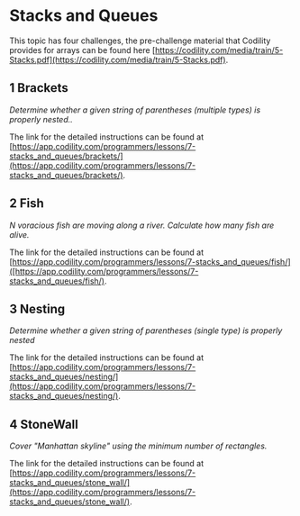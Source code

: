 # Stacks and Queues

This topic has four challenges, the pre-challenge material that Codility provides for arrays can be found here [https://codility.com/media/train/5-Stacks.pdf](https://codility.com/media/train/5-Stacks.pdf).


## 1 Brackets
*Determine whether a given string of parentheses (multiple types) is properly nested..*

The link for the detailed instructions can be found at [https://app.codility.com/programmers/lessons/7-stacks_and_queues/brackets/](https://app.codility.com/programmers/lessons/7-stacks_and_queues/brackets/).

## 2 Fish
*N voracious fish are moving along a river. Calculate how many fish are alive.*

The link for the detailed instructions can be found at [https://app.codility.com/programmers/lessons/7-stacks_and_queues/fish/]([https://app.codility.com/programmers/lessons/7-stacks_and_queues/fish/).

## 3 Nesting
*Determine whether a given string of parentheses (single type) is properly nested*

The link for the detailed instructions can be found at [https://app.codility.com/programmers/lessons/7-stacks_and_queues/nesting/](https://app.codility.com/programmers/lessons/7-stacks_and_queues/nesting/).

## 4 StoneWall
*Cover "Manhattan skyline" using the minimum number of rectangles.*

The link for the detailed instructions can be found at [https://app.codility.com/programmers/lessons/7-stacks_and_queues/stone_wall/](https://app.codility.com/programmers/lessons/7-stacks_and_queues/stone_wall/).